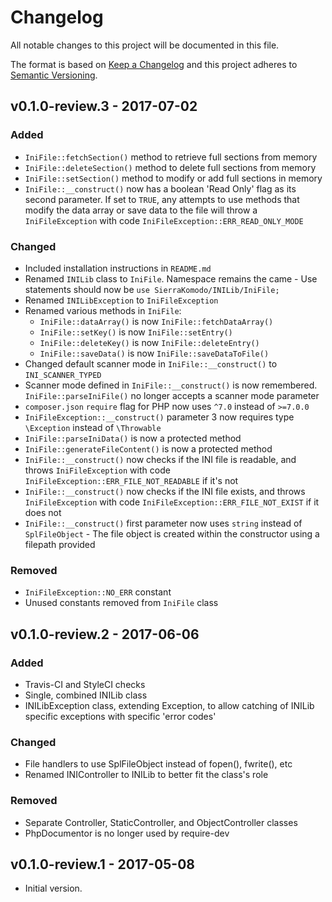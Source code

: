 # Changelog

All notable changes to this project will be documented in this file.

The format is based on [Keep a Changelog](http://keepachangelog.com/) and this project adheres to [Semantic Versioning](http://semver.org/).


## v0.1.0-review.3 - 2017-07-02
### Added
 - `IniFile::fetchSection()` method to retrieve full sections from memory
 - `IniFile::deleteSection()` method to delete full sections from memory
 - `IniFile::setSection()` method to modify or add full sections in memory
 - `IniFile::__construct()` now has a boolean 'Read Only' flag as its second parameter. If set to `TRUE`, any attempts to use methods that modify the data array or save data to the file will throw a `IniFileException` with code `IniFileException::ERR_READ_ONLY_MODE`

### Changed
 - Included installation instructions in `README.md`
 - Renamed `INILib` class to `IniFile`. Namespace remains the came - Use statements should now be `use SierraKomodo/INILib/IniFile;`
 - Renamed `INILibException` to `IniFileException`
 - Renamed various methods in `IniFile`:
    - `IniFile::dataArray()` is now `IniFile::fetchDataArray()`
    - `IniFile::setKey()` is now `IniFile::setEntry()`
    - `IniFile::deleteKey()` is now `IniFile::deleteEntry()`
    - `IniFile::saveData()` is now `IniFile::saveDataToFile()`
 - Changed default scanner mode in `IniFile::__construct()` to `INI_SCANNER_TYPED`
 - Scanner mode defined in `IniFile::__construct()` is now remembered. `IniFile::parseIniFile()` no longer accepts a scanner mode parameter
 - `composer.json` `require` flag for PHP now uses `^7.0` instead of `>=7.0.0`
 - `IniFileException::__construct()` parameter 3 now requires type `\Exception` instead of `\Throwable`
 - `IniFile::parseIniData()` is now a protected method
 - `IniFile::generateFileContent()` is now a protected method
 - `IniFile::__construct()` now checks if the INI file is readable, and throws `IniFileException` with code `IniFileException::ERR_FILE_NOT_READABLE` if it's not
 - `IniFile::__construct()` now checks if the INI file exists, and throws `IniFileException` with code `IniFileException::ERR_FILE_NOT_EXIST` if it does not
 - `IniFile::__construct()` first parameter now uses `string` instead of `SplFileObject` - The file object is created within the constructor using a filepath provided

### Removed
 - `IniFileException::NO_ERR` constant
 - Unused constants removed from `IniFile` class


## v0.1.0-review.2 - 2017-06-06
### Added
 - Travis-CI and StyleCI checks
 - Single, combined INILib class
 - INILibException class, extending Exception, to allow catching of INILib specific exceptions with specific 'error codes'

### Changed
 - File handlers to use SplFileObject instead of fopen(), fwrite(), etc
 - Renamed INIController to INILib to better fit the class's role

### Removed
 - Separate Controller, StaticController, and ObjectController classes
 - PhpDocumentor is no longer used by require-dev


## v0.1.0-review.1 - 2017-05-08
 - Initial version.
